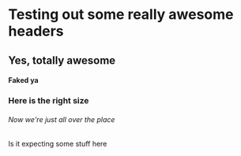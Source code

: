 # Testing out some really awesome headers
## Yes, totally awesome
#### Faked ya
### Here is the right size
###### Now we're just all over the place


Is it expecting some stuff here
